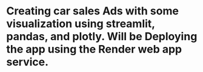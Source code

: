 # Creating car sales Ads with some visualization using streamlit, pandas, and plotly. Will be Deploying the app using the Render web app service.